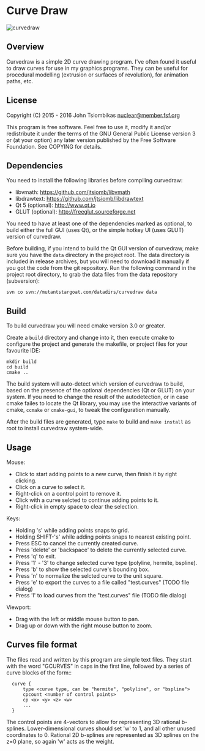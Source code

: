 Curve Draw
==========

![curvedraw](http://nuclear.mutantstargoat.com/sw/misc/curves-512.png)

Overview
--------
Curvedraw is a simple 2D curve drawing program. I've often found it useful to
draw curves for use in my graphics programs. They can be useful for procedural
modelling (extrusion or surfaces of revolution), for animation paths, etc.

License
-------
Copyright (C) 2015 - 2016  John Tsiombikas <nuclear@member.fsf.org>

This program is free software. Feel free to use it, modify it and/or
redistribute it under the terms of the GNU General Public License version 3 or
(at your option) any later version published by the Free Software Foundation.
See COPYING for details.

Dependencies
------------
You need to install the following libraries before compiling curvedraw:
 - libvmath: https://github.com/jtsiomb/libvmath
 - libdrawtext: https://github.com/jtsiomb/libdrawtext
 - Qt 5 (optional): http://www.qt.io
 - GLUT (optional): http://freeglut.sourceforge.net

You need to have at least one of the dependencies marked as optional, to build
either the full GUI (uses Qt), or the simple hotkey UI (uses GLUT) version of
curvedraw.

Before building, if you intend to build the Qt GUI version of curvedraw, make
sure you have the `data` directory in the project root. The data directory is
included in release archives, but you will need to download it manually if you
got the code from the git repository.
Run the following command in the project root directory, to grab the data files
from the data repository (subversion):

`svn co svn://mutantstargoat.com/datadirs/curvedraw data`

Build
-----
To build curvedraw you will need cmake version 3.0 or greater.

Create a `build` directory and change into it, then execute cmake to configure
the project and generate the makefile, or project files for your favourite IDE:

```
mkdir build
cd build
cmake ..
```

The build system will auto-detect which version of curvedraw to build, based on
the presence of the optional dependencies (Qt or GLUT) on your system. If you
need to change the result of the autodetection, or in case cmake failes to
locate the Qt library, you may use the interactive variants of cmake, `ccmake`
or `cmake-gui`, to tweak the configuration manually.

After the build files are generated, type `make` to build and `make install` as
root to install curvedraw system-wide.

Usage
-----
Mouse:
 - Click to start adding points to a new curve, then finish it by right clicking.
 - Click on a curve to select it.
 - Right-click on a control point to remove it.
 - Click with a curve selcted to continue adding points to it.
 - Right-click in empty space to clear the selection.

Keys:
 - Holding 's' while adding points snaps to grid.
 - Holding SHIFT-'s' while adding points snaps to nearest existing point.
 - Press ESC to cancel the currently created curve.
 - Press 'delete' or 'backspace' to delete the currently selected curve.
 - Press 'q' to exit.
 - Press '1' - '3' to change selected curve type (polyline, hermite, bspline).
 - Press 'b' to show the selected curve's bounding box.
 - Press 'n' to normalize the selcted curve to the unit square.
 - Press 'e' to export the curves to a file called "test.curves" (TODO file dialog)
 - Press 'l' to load curves from the "test.curves" file (TODO file dialog)

Viewport:
 - Drag with the left or middle mouse button to pan.
 - Drag up or down with the right mouse button to zoom.

Curves file format
------------------
The files read and written by this program are simple text files. They start
with the word "GCURVES" in caps in the first line, followed by a series of curve
blocks of the form::

```
  curve {
      type <curve type, can be "hermite", "polyline", or "bspline">
      cpcount <number of control points>
      cp <x> <y> <z> <w>
      ...
  }
```

The control points are 4-vectors to allow for representing 3D rational
b-splines. Lower-dimensional curves should set 'w' to 1, and all other unused
coordinates to 0. Rational 2D b-splines are represented as 3D splines on the z=0
plane, so again 'w' acts as the weight.

